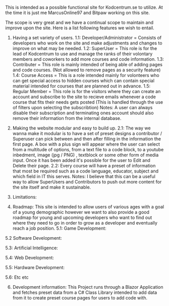 This is intended as a possible functional site for Kodcentrum.se to utilize. 
At the time it is just me MarcusOnline97 and Bitpaw working on this site. 

The scope is very great and we have a continual scope to maintain and improve upon the site.
Here is a list following features we wish to entail.

1. Having a set variety of users. 
1.1: Developer/Administrator = Consists of developers who work on the site and make adjustments and changes to improve on what may be needed.
1.2: SuperUser = This role is for the lead of Kodcentrum to use and manage the ranks of their volontary members and coworkers to add more courses and code information.
1.3: Contributer = This role is mainly intended of being able of adding pages and code courses. (Not allowed to remove pages as a security feature)
1.4: Course Access = This is a role intended mainly for volonteers who can get special access to hidden courses which can contain special material intended for courses that are planned out in advance. 
1.5: Regular Member = This role is for the visitors where they can create an account and subscribe to the site to recieve emails whenever a code course that fits their needs gets posted (This is handled through the use of filters
upon selecting the subscribtion)
Notes: A user can always disable their subscription and terminating ones account should also remove their information from the internal database.

2. Making the website modular and easy to build up.
2.1: The way we wanna make it modular is to have a set of preset designs a contributor / Superuser can pick between and then after filling in the information the first page. A box with a plus sign will appear where the user can select
from a multitude of options, from a text file to a code block, to a youtube inbedment, image (jpg / PNG) , textblock or some other form of media input. Once it has been added it's possible for the user to Edit and Delete their page. 
2.2: Every course will have a preset of information that most be required such as a code language, educator, subject and which field in IT this serves.
Notes: I believe that this can be a useful way to allow SuperUsers and Contributors to push out more content for the site itself and make it sustainable.

3. Limitations:
   
5. Roadmap: This site is intended to allow users of various ages with a goal of a young demographic however we want to also provide a good roadmap for young and upcoming developers who want to find out where they need to go in order to
grow as a developer and eventually reach a job position.
5.1: Game Development:
   
5.2 Software Development:

5.3: ArtificiaI Intelligence:

5.4: Web Development:

5.5: Hardware Development:

5.6: Etc etc

6. Development information: This Project runs through a Blazor Application and fetches preset data from a C# Class Library intended to add data from it to create preset course pages for users to add code with.
